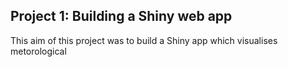 ## Project 1: Building a Shiny web app
This aim of this project was to build a Shiny app which visualises metorological


